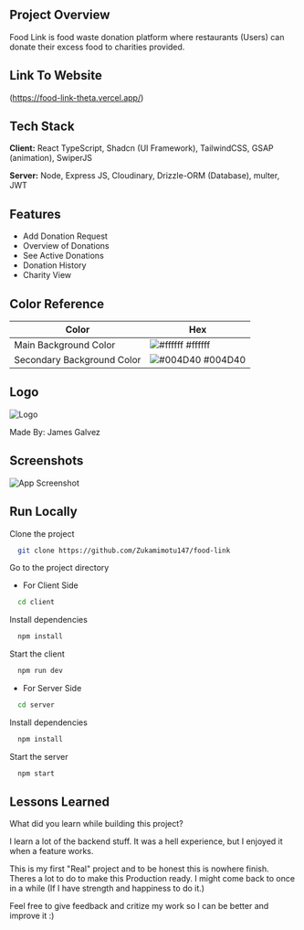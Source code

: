 ## Project Overview

Food Link is food waste donation platform where restaurants (Users) can donate their excess food to charities provided.

## Link To Website

(https://food-link-theta.vercel.app/)

## Tech Stack

**Client:** React TypeScript, Shadcn (UI Framework), TailwindCSS, GSAP (animation), SwiperJS

**Server:** Node, Express JS, Cloudinary, Drizzle-ORM (Database), multer, JWT

## Features

- Add Donation Request
- Overview of Donations
- See Active Donations
- Donation History
- Charity View

## Color Reference

| Color                      | Hex                                                              |
| -------------------------- | ---------------------------------------------------------------- |
| Main Background Color      | ![#ffffff](https://via.placeholder.com/10/ffffff?text=+) #ffffff |
| Secondary Background Color | ![#004D40](https://via.placeholder.com/10/004D40?text=+) #004D40 |

## Logo

![Logo](https://res.cloudinary.com/doh05rxbc/image/upload/v1734535113/food-donation/opedic6gjabkegffgbcy.png)

Made By: James Galvez

## Screenshots

![App Screenshot](https://res.cloudinary.com/doh05rxbc/image/upload/v1734535209/food-donation/qfjsiwhux9hsknenijoj.png)

## Run Locally

Clone the project

```bash
  git clone https://github.com/Zukamimotu147/food-link
```

Go to the project directory

- For Client Side

```bash
  cd client
```

Install dependencies

```bash
  npm install
```

Start the client

```bash
  npm run dev
```

- For Server Side

```bash
  cd server
```

Install dependencies

```bash
  npm install
```

Start the server

```bash
  npm start
```

## Lessons Learned

What did you learn while building this project?

I learn a lot of the backend stuff. It was a hell experience, but I enjoyed it when a feature works.

This is my first "Real" project and to be honest this is nowhere finish. Theres a lot to do to make this Production ready. I might come back to once in a while (If I have strength and happiness to do it.)

Feel free to give feedback and critize my work so I can be better and improve it :)
